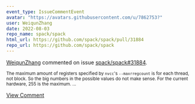```yaml
---
event_type: IssueCommentEvent
avatar: "https://avatars.githubusercontent.com/u/7862753?"
user: WeiqunZhang
date: 2022-08-03
repo_name: spack/spack
html_url: https://github.com/spack/spack/pull/31884
repo_url: https://github.com/spack/spack
---
```


<a href='https://github.com/WeiqunZhang' target='_blank'>WeiqunZhang</a> commented on issue <a href='https://github.com/spack/spack/pull/31884' target='_blank'>spack/spack#31884</a>.

<small>The maximum amount of registers specified by `nvcc`'s `--maxrregcount` is for each thread, not block.  So the big numbers in the possible values do not make sense.  For the current hardware, 255 is the maximum....</small>

<a href='https://github.com/spack/spack/pull/31884' target='_blank'>View Comment</a>